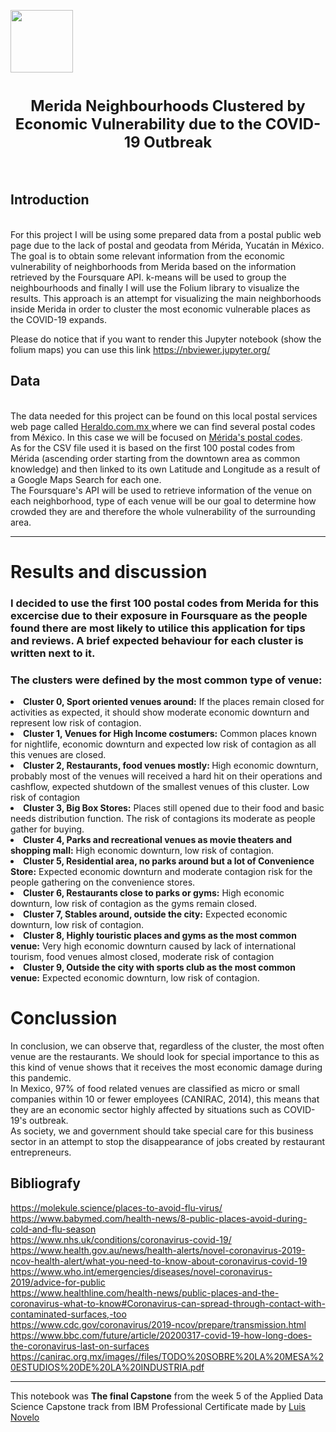 <a href="https://github.com/PhinanceScientist" style="text-align:center"><img src = "https://i.ibb.co/NLfc0SV/Deveaner.png" width = 100> </a>
<h1 align=center><font size = 5>Merida Neighbourhoods Clustered by Economic Vulnerability due to the COVID-19 Outbreak</font></h1>
<br>

## Introduction
<br>
For this project I will be using some prepared data from a postal public web page due to the lack of postal and geodata from Mérida, Yucatán in México. The goal is to obtain some relevant information from the economic vulnerability of neighborhoods from Merida based on the information retrieved by the Foursquare API. k-means will be used to group the neighbourhoods and finally I will use the Folium library to visualize the results.
This approach is an attempt for visualizing the main neighborhoods inside Merida in order to cluster the most economic vulnerable places as the COVID-19 expands.

Please do notice that if you want to render this Jupyter notebook (show the folium maps) you can use this link https://nbviewer.jupyter.org/

## Data
<br>
The data needed for this project  can be found on this local postal services web page called <a href="https://www.heraldo.com.mx/"> Heraldo.com.mx </a> where we can find several postal codes from México. In this case we will be focused on <a href="https://www.heraldo.com.mx/yucatan/merida/merida/">Mérida's postal codes</a>.<br>
As for the CSV file used it is based on the first 100 postal codes from Mérida (ascending order starting from the downtown area as common knowledge) and then linked to its own Latitude and Longitude as a result of a Google Maps Search for each one.<br>
The Foursquare's API will be used to retrieve information of the venue on each neighborhood, type of each venue will be our goal to determine how crowded they are and therefore the whole vulnerability of the surrounding area.  

***
# Results and discussion<br>

### I decided to use the  first 100 postal codes from Merida for this excercise due to their exposure in Foursquare as the people found there are most likely to utilice this application for tips and reviews. A brief expected behaviour for each cluster is written next to it.  

### The clusters were defined by the most common type of venue: <br>
   <li> <b>Cluster 0, Sport oriented venues around:</b>   If the places remain closed for activities as expected, it should show moderate economic downturn and represent low risk of contagion.<br></li>
   <li> <b>Cluster 1, Venues for High Income costumers:</b> Common places known for nightlife, economic downturn and expected low risk of contagion as all this venues are closed. <br></li>
   <li> <b>Cluster 2, Restaurants, food venues mostly: </b> High economic downturn, probably most of the venues will received a hard hit on their operations and cashflow, expected shutdown of the smallest venues of this cluster. Low risk of contagion<br></li>
   <li> <b>Cluster 3, Big Box Stores:</b> Places still opened due to their food and basic needs distribution function. The risk of contagions its moderate as people gather for buying.<br></li>
   <li> <b>Cluster 4, Parks and recreational venues as movie theaters and shopping mall:</b> High economic downturn, low risk of contagion.<br></li>
   <li> <b>Cluster 5, Residential area, no parks around but a lot of Convenience Store:</b> Expected economic downturn and moderate contagion risk for the people gathering on the convenience stores. <br></li>
   <li> <b>Cluster 6, Restaurants close to parks or gyms:</b> High economic downturn, low risk of contagion as the gyms remain closed.<br></li>
   <li> <b>Cluster 7, Stables around, outside the city:</b> Expected economic downturn, low risk of contagion.<br></li>
   <li> <b>Cluster 8, Highly touristic places and gyms as the most common venue:</b> Very high economic downturn caused by lack of international tourism, food venues almost closed, moderate risk of contagion<br></li>
   <li> <b>Cluster 9, Outside the city with sports club as the most common venue:</b> Expected economic downturn, low risk of contagion.</br>

 
 # Conclussion<br>
 In conclusion, we can observe that, regardless of the cluster, the most often venue are the restaurants. We should look for special importance to this as this kind of venue shows that it receives the most economic damage during this pandemic.</br> In Mexico, 97% of food related venues are classified as micro or small companies within 10 or fewer employees (CANIRAC, 2014), this means that they are an economic sector highly affected by situations such as COVID-19's outbreak. </br> As society, we and government should take special care for this business sector in an attempt to stop the disappearance of jobs created by restaurant entrepreneurs.
 
 ## Bibliografy
https://molekule.science/places-to-avoid-flu-virus/ <br>
https://www.babymed.com/health-news/8-public-places-avoid-during-cold-and-flu-season <br>
https://www.nhs.uk/conditions/coronavirus-covid-19/ <br>
https://www.health.gov.au/news/health-alerts/novel-coronavirus-2019-ncov-health-alert/what-you-need-to-know-about-coronavirus-covid-19 <br>
https://www.who.int/emergencies/diseases/novel-coronavirus-2019/advice-for-public <br>
https://www.healthline.com/health-news/public-places-and-the-coronavirus-what-to-know#Coronavirus-can-spread-through-contact-with-contaminated-surfaces,-too <br>
https://www.cdc.gov/coronavirus/2019-ncov/prepare/transmission.html <br>
https://www.bbc.com/future/article/20200317-covid-19-how-long-does-the-coronavirus-last-on-surfaces <br>
https://canirac.org.mx/images//files/TODO%20SOBRE%20LA%20MESA%20ESTUDIOS%20DE%20LA%20INDUSTRIA.pdf
***
This notebook was <b>The final Capstone</b> from the week 5 of the Applied Data Science Capstone track from IBM Professional Certificate made by <a href='https://www.linkedin.com/in/novelo-luis/'> Luis Novelo </a>